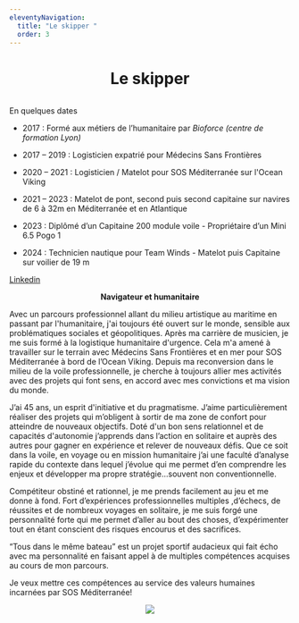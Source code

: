 ```yaml
---
eleventyNavigation:
  title: "Le skipper "
  order: 3
---
```

<h1 style="text-align: center">Le skipper</h1><p style="text-align: center"><img src="/images/skipper_2.jpg" alt=""></p>

En quelques dates

*   2017 : Formé aux métiers de l’humanitaire par _Bioforce (centre de formation Lyon)_
    
*   2017 – 2019 : Logisticien expatrié pour Médecins Sans Frontières
    
*   2020 – 2021 : Logisticien / Matelot pour SOS Méditerranée sur l'Ocean Viking
    
*   2021 – 2023 : Matelot de pont, second puis second capitaine sur navires de 6 à 32m en Méditerranée et en Atlantique
    
*   2023 : Diplômé d’un Capitaine 200 module voile - Propriétaire d’un Mini 6.5 Pogo 1
    
*   2024 : Technicien nautique pour Team Winds - Matelot puis Capitaine sur voilier de 19 m
    

[Linkedin](https://www.linkedin.com/in/gavino-puggioni-507724300/)

<p style="text-align: center"><strong>Navigateur et humanitaire</strong></p>

Avec un parcours professionnel allant du milieu artistique au maritime en passant par l'humanitaire, j'ai toujours été ouvert sur le monde, sensible aux problématiques sociales et géopolitiques. Après ma carrière de musicien, je me suis formé à la logistique humanitaire d'urgence. Cela m'a amené à travailler sur le terrain avec Médecins Sans Frontières et en mer pour SOS Méditerranée à bord de l’Ocean Viking. Depuis ma reconversion dans le milieu de la voile professionnelle, je cherche à toujours allier mes activités avec des projets qui font sens, en accord avec mes convictions et ma vision du monde.

J’ai 45 ans, un esprit d'initiative et du pragmatisme. J’aime particulièrement réaliser des projets qui m’obligent à sortir de ma zone de confort pour atteindre de nouveaux objectifs. Doté d'un bon sens relationnel et de capacités d'autonomie j’apprends dans l’action en solitaire et auprès des autres pour gagner en expérience et relever de nouveaux défis. Que ce soit dans la voile, en voyage ou en mission humanitaire j’ai une faculté d’analyse rapide du contexte dans lequel j’évolue qui me permet d’en comprendre les enjeux et développer ma propre stratégie...souvent non conventionnelle.

Compétiteur obstiné et rationnel, je me prends facilement au jeu et me donne à fond. Fort d’expériences professionnelles multiples ,d’échecs, de réussites et de nombreux voyages en solitaire, je me suis forgé une personnalité forte qui me permet d’aller au bout des choses, d’expérimenter tout en étant conscient des risques encourus et des sacrifices.

“Tous dans le même bateau” est un projet sportif audacieux qui fait écho avec ma personnalité en faisant appel à de multiples compétences acquises au cours de mon parcours.

Je veux mettre ces compétences au service des valeurs humaines incarnées par SOS Méditerranée!

<p style="text-align: center"><img src="/images/Skipper_ok.jpg"></p>